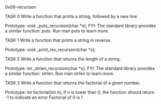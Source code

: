 0x08-recursion

TASK 0 Write a function that prints a string, followed by a new line.

Prototype: void _puts_recursion(char *s);
FYI: The standard library provides a similar function: puts. Run man puts to learn more.

TASK 1 Write a function that prints a string in reverse.

Prototype: void _print_rev_recursion(char *s);

TASK 2 Write a function that returns the length of a string.

Prototype: int _strlen_recursion(char *s);
FYI: The standard library provides a similar function: strlen. Run man strlen to learn more.

TASK 3 Write a function that returns the factorial of a given number.

Prototype: int factorial(int n);
If n is lower than 0, the function should return -1 to indicate an error
Factorial of 0 is 1
